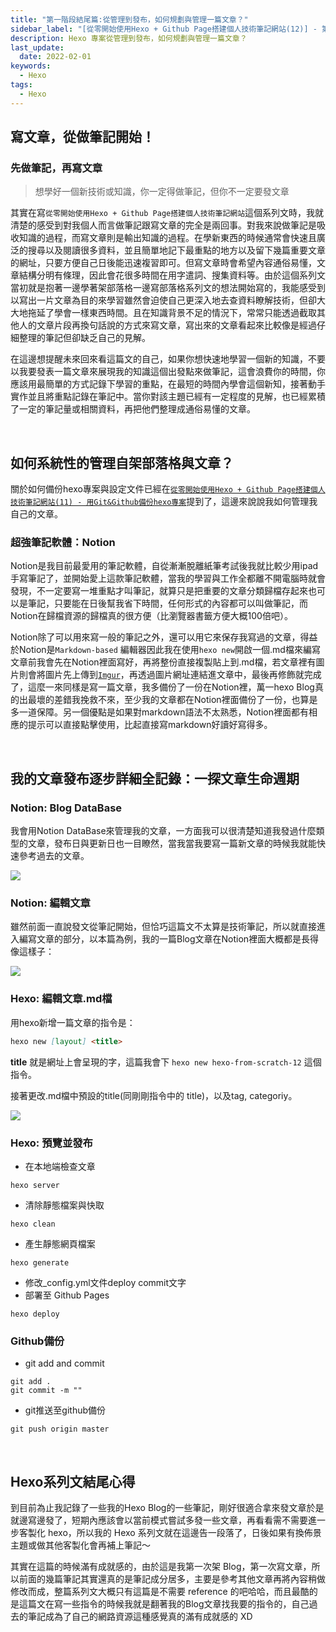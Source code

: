 ```yaml
---
title: "第一階段結尾篇:從管理到發布，如何規劃與管理一篇文章？"
sidebar_label: "[從零開始使用Hexo + Github Page搭建個人技術筆記網站(12)] - 第一階段結尾篇:從管理到發布，如何規劃與管理一篇文章？"
description: Hexo 專案從管理到發布，如何規劃與管理一篇文章？
last_update:
  date: 2022-02-01
keywords:
  - Hexo
tags:
  - Hexo
---
```


## **寫文章，從做筆記開始！**

### **先做筆記，再寫文章**
> 想學好一個新技術或知識，你一定得做筆記，但你不一定要發文章

<!-- more -->

其實在寫`從零開始使用Hexo + Github Page搭建個人技術筆記網站`這個系列文時，我就清楚的感受到對我個人而言做筆記跟寫文章的完全是兩回事。對我來說做筆記是吸收知識的過程，而寫文章則是輸出知識的過程。在學新東西的時候通常會快速且廣泛的搜尋以及閱讀很多資料，並且簡單地記下最重點的地方以及留下幾篇重要文章的網址，只要方便自己日後能迅速複習即可。但寫文章時會希望內容通俗易懂，文章結構分明有條理，因此會花很多時間在用字遣詞、搜集資料等。由於這個系列文當初就是抱著一邊學著架部落格一邊寫部落格系列文的想法開始寫的，我能感受到以寫出一片文章為目的來學習雖然會迫使自己更深入地去查資料瞭解技術，但卻大大地拖延了學會一樣東西時間。且在知識背景不足的情況下，常常只能透過截取其他人的文章片段再換句話說的方式來寫文章，寫出來的文章看起來比較像是經過仔細整理的筆記但卻缺乏自己的見解。

在這邊想提醒未來回來看這篇文的自己，如果你想快速地學習一個新的知識，不要以我要發表一篇文章來展現我的知識這個出發點來做筆記，這會浪費你的時間，你應該用最簡單的方式記錄下學習的重點，在最短的時間內學會這個新知，接著動手實作並且將重點記錄在筆記中。當你對該主題已經有一定程度的見解，也已經累積了一定的筆記量或相關資料，再把他們整理成通俗易懂的文章。


<br/>



## **如何系統性的管理自架部落格與文章？**

關於如何備份hexo專案與設定文件已經在[`從零開始使用Hexo + Github Page搭建個人技術筆記網站(11) - 用Git&Github備份hexo專案`](https://bosh-kuo.github.io/Bosh-Hexo-Blog/hexo-from-scratch-11/)提到了，這邊來說說我如何管理我自己的文章。

### **超強筆記軟體：Notion**

Notion是我目前最愛用的筆記軟體，自從漸漸脫離紙筆考試後我就比較少用ipad手寫筆記了，並開始愛上這款筆記軟體，當我的學習與工作全都離不開電腦時就會發現，不一定要寫一堆重點才叫筆記，就算只是把重要的文章分類歸檔存起來也可以是筆記，只要能在日後幫我省下時間，任何形式的內容都可以叫做筆記，而Notion在歸檔資源的歸檔真的很方便（比瀏覽器書籤方便大概100倍吧）。

Notion除了可以用來寫一般的筆記之外，還可以用它來保存我寫過的文章，得益於Notion是`Markdown-based` 編輯器因此我在使用`hexo new`開啟一個.md檔來編寫文章前我會先在Notion裡面寫好，再將整份直接複製貼上到.md檔，若文章裡有圖片則會將圖片先上傳到[`Imgur`](https://imgur.com/)，再透過圖片網址連結進文章中，最後再修飾就完成了，這麼一來同樣是寫一篇文章，我多備份了一份在Notion裡，萬一hexo Blog真的出最壞的差錯我挽救不來，至少我的文章都在Notion裡面備份了一份，也算是多一道保障。另一個優點是如果對markdown語法不太熟悉，Notion裡面都有相應的提示可以直接點擊使用，比起直接寫markdown好讀好寫得多。

<br/>

## **我的文章發布逐步詳細全記錄：一探文章生命週期**

### **Notion: Blog DataBase**

我會用Notion DataBase來管理我的文章，一方面我可以很清楚知道我發過什麼類型的文章，發布日與更新日也一目瞭然，當我當我要寫一篇新文章的時候我就能快速參考過去的文章。

![](https://res.cloudinary.com/djtoo8orh/image/upload/v1673861910/Hexo%20Blog/2022-02-01-hexo-from-scratch-12/notion1_kjpmex.png)



### **Notion: 編輯文章**

雖然前面一直說發文從筆記開始，但恰巧這篇文不太算是技術筆記，所以就直接進入編寫文章的部分，以本篇為例，我的一篇Blog文章在Notion裡面大概都是長得像這樣子：

![](https://res.cloudinary.com/djtoo8orh/image/upload/v1673861910/Hexo%20Blog/2022-02-01-hexo-from-scratch-12/notion2_gnwfal.png)



### **Hexo: 編輯文章.md檔**

用hexo新增一篇文章的指令是：

```markdown
hexo new [layout] <title>
```

**title** 就是網址上會呈現的字，這篇我會下 `hexo new hexo-from-scratch-12` 這個指令。

接著更改.md檔中預設的title(同剛剛指令中的 title)，以及tag, categoriy。

![](https://res.cloudinary.com/djtoo8orh/image/upload/v1673861910/Hexo%20Blog/2022-02-01-hexo-from-scratch-12/post_tgwrkf.png)

### **Hexo: 預覽並發布**

- 在本地端檢查文章

```shell
hexo server
```

- 清除靜態檔案與快取

```shell
hexo clean
```

- 產生靜態網頁檔案

```shell
hexo generate
```

- 修改_config.yml文件deploy commit文字
- 部署至 Github Pages

```shell
hexo deploy
```

### **Github備份**

- git add and commit

```shell
git add .
git commit -m ""
```

- git推送至github備份

```shell
git push origin master
```

<br/>

## **Hexo系列文結尾心得**

到目前為止我記錄了一些我的Hexo Blog的一些筆記，剛好很適合拿來發文章於是就邊寫邊發了，短期內應該會以當前模式嘗試多發一些文章，再看看需不需要進一步客製化 hexo，所以我的 Hexo 系列文就在這邊告一段落了，日後如果有換佈景主題或做其他客製化會再補上筆記～

其實在這篇的時候滿有成就感的，由於這是我第一次架 Blog，第一次寫文章，所以前面的幾篇筆記其實還真的是筆記成分居多，主要是參考其他文章再將內容稍做修改而成，整篇系列文大概只有這篇是不需要 reference 的吧哈哈，而且最酷的是這篇文在寫一些指令的時候我就是翻著我的Blog文章找我要的指令的，自己過去的筆記成為了自己的網路資源這種感覺真的滿有成就感的 XD